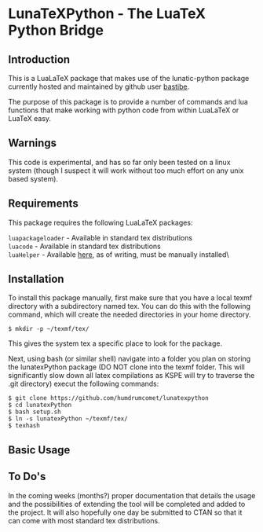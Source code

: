 # LunaTeXPython - The LuaTeX Python Bridge
## Introduction
This is a LuaLaTeX package that makes use of the lunatic-python package currently hosted and maintained
by github user [bastibe](https://github.com/bastibe/lunatic-python).

The purpose of this package is to provide a number of commands and lua functions that make working
with python code from within LuaLaTeX or LuaTeX easy.

## Warnings
This code is experimental, and has so far only been tested on a linux system (though I suspect it
will work without too much effort on any unix based system).

## Requirements
This package requires the following LuaLaTeX packages:

`luapackageloader` - Available in standard tex distributions\
`luacode` - Available in standard tex distributions\
`luaHelper` - Available [here](https://github.com/humdrumcomet/luahelper), as of writing, must be manually installed\

## Installation
To install this package manually, first make sure that you have a local texmf directory with a
subdirectory named tex. You can do this with the following command, which will create the needed 
directories in your home directory. 

`
$ mkdir -p ~/texmf/tex/
`

This gives the system tex a specific place to look for the package.

Next, using bash (or similar shell) navigate into a folder you plan on storing the lunatexPython 
package (DO NOT clone into the texmf folder. This will significantly slow down all latex compilations 
as KSPE will try to traverse the .git directory) execut the following commands:

```
$ git clone https://github.com/humdrumcomet/lunatexpython
$ cd lunatexPython
$ bash setup.sh
$ ln -s lunatexPython ~/texmf/tex/
$ texhash
```


## Basic Usage

## To Do's
In the coming weeks (months?) proper documentation that details the usage and the possibilities of 
extending the tool will be completed and added to the project. It will also hopefully one day be
submitted to CTAN so that it can come with most standard tex distributions.
